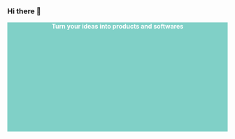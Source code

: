 ### Hi there 👋

<!-- <img src="/images/8401.jpg" alt='illustration of guy with laptop'/> -->
<div
    style="background-color: #80d0c7; font-weight: bolder; color: white; width: 100%; height: 250px; text-align: center; ">
    <strong>Turn your ideas into products and softwares</strong>
</div>

<!--
**UncleChenna/UncleChenna** is a ✨ _special_ ✨ repository because its `README.md` (this file) appears on your GitHub profile.

Here are some ideas to get you started:

- 🔭 I’m currently working on ...
- 🌱 I’m currently learning ...
- 👯 I’m looking to collaborate on ...
- 🤔 I’m looking for help with ...
- 💬 Ask me about ...
- 📫 How to reach me: ...
- 😄 Pronouns: ...
- ⚡ Fun fact: ...
-->